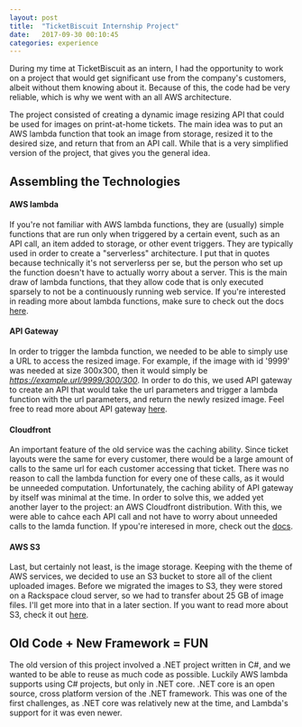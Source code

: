 ```yaml
---
layout: post
title:  "TicketBiscuit Internship Project"
date:   2017-09-30 00:10:45
categories: experience
---
```

During my time at TicketBiscuit as an intern, I had the opportunity to work on a project that would get significant use from the company's customers, albeit without them knowing about it. Because of this, the code had be very reliable, which is why we went with an all AWS architecture. 

The project consisted of creating a dynamic image resizing API that could be used for images on print-at-home tickets. The main idea was to put an AWS lambda function that took an image from storage, resized it to the desired size, and return that from an API call. While that is a very simplified version of the project, that gives you the general idea.

## Assembling the Technologies
#### AWS lambda
If you're not familiar with AWS lambda functions, they are (usually) simple functions that are run only when triggered by a certain event, such as an API call, an item added to storage, or other event triggers. They are typically used in order to create a "serverless" architecture. I put that in quotes because technically it's not serverlerss per se, but the person who set up the function doesn't have to actually worry about a server. This is the main draw of lambda functions, that they allow code that is only executed sparsely to not be a continuously running web service. If you're interested in reading more about lambda functions, make sure to check out the docs [here](lambda-docs).

#### API Gateway

In order to trigger the lambda function, we needed to be able to simply use a URL to access the resized image. For example, if the image with id '9999' was needed at size 300x300, then it would simply be _https://example.url/9999/300/300_. In order to do this, we used API gateway to create an API that would take the url parameters and trigger a lambda function with the url parameters, and return the newly resized image. Feel free to read more about API gateway [here](api-gateway-docs).

#### Cloudfront 

An important feature of  the old service was the caching ability. Since ticket layouts were the same for every customer, there would be a large amount of calls to the same url for each customer accessing that ticket. There was no reason to call the lambda function for every one of these calls, as it would be unneeded computation. Unfortunately, the caching ability of API gateway by itself was minimal at the time. In order to solve this, we added yet another layer to the project: an AWS Cloudfront distribution. With this, we were able to cahce each API call and not have to worry about unneeded calls to the lamda function. If ypou're interesed in more, check out the [docs](cloudfront-docs).

#### AWS S3

Last, but certainly not least, is the image storage. Keeping with the theme of AWS services, we decided to use an S3 bucket to store all of the client uploaded images. Before we migrated the images to S3, they were stored on a Rackspace cloud server, so we had to transfer about 25 GB of image files. I'll get more into that in a later section. If you want to read more about S3, check it out [here](S3-docs).



## Old Code + New Framework = FUN
  The old version of this project involved a .NET project written in C#, and we wanted to be able to reuse as much code as possible. Luckily AWS lambda supports using C# projects, but only in .NET core. .NET core is an open source, cross platform version of the .NET framework. This was one of the first challenges,
  as .NET core was relatively new at the time, and Lambda's support for it was even newer. 





[lambda-docs]: http://docs.aws.amazon.com/lambda/latest/dg/welcome.html
[api-gateway-docs]: http://docs.aws.amazon.com/apigateway/latest/developerguide/welcome.html
[cloudfront-docs]: http://docs.aws.amazon.com/AmazonCloudFront/latest/DeveloperGuide/Introduction.html
[S3-docs]: http://docs.aws.amazon.com/AmazonS3/latest/dev/Welcome.html